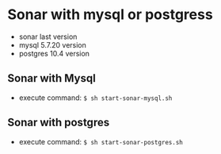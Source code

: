 # Sonar with mysql or postgress

- sonar last version
- mysql 5.7.20 version
- postgres 10.4 version

## Sonar with Mysql

- execute command: ``$ sh start-sonar-mysql.sh``

## Sonar with postgres

- execute command: ``$ sh start-sonar-postgres.sh``